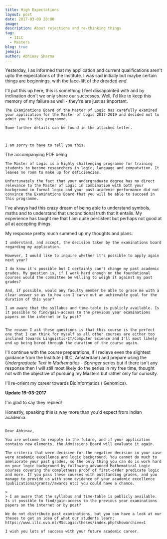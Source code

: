 ```yaml
---
title: High Expectations
layout: post
date: 2017-03-09 20:00
image:
description: About rejections and re-thinking things
tag:
  - IILC
  - Masters
blog: true
jemoji:
author: Abhinav Sharma
---
```


Yesterday, I as informed that my application and current qualifications aren't upto the expectations of the Institute. I was sad initially but maybe certain things are beginnings, with the face-lift of the dreaded *end*.

I'll put this up here, this is something I feel dissapointed with and by inclination don't we only share our successes. Well, I'd like to keep this memory of my failure as well - they're are just as important.

```
The Examinations Board of the Master of Logic has carefully examined your application for the Master of Logic 2017-2019 and decided not to admit you to this programme.

Some further details can be found in the attached letter.



I am sorry to have to tell you this.

 ```

The accompanying PDF being

```
The Master of Logic is a highly challenging programme for training students to become researchers in logic, language and computation. It leaves no room to make up for deficiencies.

Unfortunately the fact that your undergraduate degree has no direct relevance to the Master of Logic in combination with both your background in formal logic and your past academic performance did not convince the Examinations Board that you will be able to succeed in this programme.
```

I've always had this crazy dream of being able to understand symbols, maths and to understand that unconditional truth that it entails. My experience has taught me that I am quite persistent but perhaps not good at all at accepting things.


My response pretty much summed up my thoughts and plans.

```
I understand, and accept, the decision taken by the examinations board regarding my application.

However, I would like to inquire whether it's possible to apply again next year?

I do know it's possible but I certainly can't change my past academic grades. My question is, if I work hard enough on the foundational courses would the committee be willing to weigh it against my past grades?

And, if possible, would any faculty member be able to grace me with a clear answer so as to how can I carve out an achievable goal for the duration of this year?

I am aware that the syllabus and time-table is publicly available. Is it possible to find/gain-access to the previous year examinations papers on the internet or by post?


The reason I ask these questions is that this course is the perfect one that I can think for myself as all other courses are either too inclined towards Linguistic-IT/Computer Science and I'll most likely end up being bored through the duration of the course again.
```

I'll continue with the course preparations, if I recieve even the slightest guidance from the Institute ( IILC, Amsterdam) and prepare using the *Undergraduate Text in Mathematics - Springer* series but if there isn't any response then I will still most likely do the series in my free time, thought not with the objective of pursuing my Masters but rather only for curiosity.

I'll re-orient my career towards BioInformatics ( Genomics).


**Update 19-03-2017**

I'm glad to say they replied!

Honestly, speaking this is way more than you'd expect from Indian academia.

```

Dear Abhinav,

You are welcome to reapply in the future, and if your application contains new elements, the Admissions Board will evaluate it again.

The criteria that were decisive for the negative decision in your case were academic excellence and logic background. You cannot do much to ameliorate your past grades, so the only thing you can do is work hard on your logic background by following advanced Mathematical Logic courses covering the completness proof of first-order predicate logic and more. If you pass these courses with outstanding grades, and you manage to provide us with some evidence of your academic excellence (publications/grants//awards etc) you could have a chance.

>
> I am aware that the syllabus and time-table is publicly available. Is it possible to find/gain-access to the previous year examinations papers on the internet or by post?

We do not distribute past examinations, but you can have a look at our theses to get an idea of what our students learn: https://www.illc.uva.nl/MScLogic/theses/index.php?showarchive=1

I wish you lots of success with your future academic career.
```

